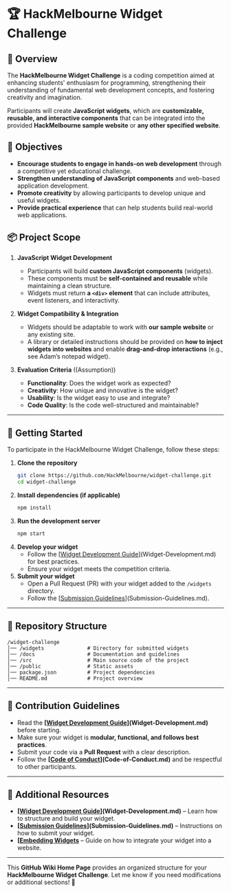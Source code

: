 # 🏆 HackMelbourne Widget Challenge  

## 📌 Overview  
The **HackMelbourne Widget Challenge** is a coding competition aimed at enhancing students' enthusiasm for programming, strengthening their understanding of fundamental web development concepts, and fostering creativity and imagination.  

Participants will create **JavaScript widgets**, which are **customizable, reusable, and interactive components** that can be integrated into the provided **HackMelbourne sample website** or **any other specified website**.  

## 🎯 Objectives  
- **Encourage students to engage in hands-on web development** through a competitive yet educational challenge.  
- **Strengthen understanding of JavaScript components** and web-based application development.  
- **Promote creativity** by allowing participants to develop unique and useful widgets.  
- **Provide practical experience** that can help students build real-world web applications.  

## 📦 Project Scope  
1. **JavaScript Widget Development**  
   - Participants will build **custom JavaScript components** (widgets).  
   - These components must be **self-contained and reusable** while maintaining a clean structure.  
   - Widgets must return **a `<div>` element** that can include attributes, event listeners, and interactivity.  

2. **Widget Compatibility & Integration**  
   - Widgets should be adaptable to work with **our sample website** or any existing site.    
   - A library or detailed instructions should be provided on **how to inject widgets into websites** and enable **drag-and-drop interactions** (e.g., see Adam’s notepad widget).  

3. **Evaluation Criteria**  ((Assumption))
   - **Functionality**: Does the widget work as expected?  
   - **Creativity**: How unique and innovative is the widget?  
   - **Usability**: Is the widget easy to use and integrate?  
   - **Code Quality**: Is the code well-structured and maintainable?  

---

## 📖 Getting Started  
To participate in the HackMelbourne Widget Challenge, follow these steps:  
1. **Clone the repository**  
   ```sh
   git clone https://github.com/HackMelbourne/widget-challenge.git
   cd widget-challenge
   ```
2. **Install dependencies (if applicable)**  
   ```sh
   npm install
   ```
3. **Run the development server**  
   ```sh
   npm start
   ```
4. **Develop your widget**  
   - Follow the [[Widget Development Guide](Widget-Development.md)](Widget-Development.md) for best practices.  
   - Ensure your widget meets the competition criteria.  
5. **Submit your widget**  
   - Open a Pull Request (PR) with your widget added to the `/widgets` directory.  
   - Follow the [[Submission Guidelines](Submission-Guidelines.md)](Submission-Guidelines.md).  

---

## 📂 Repository Structure  
```plaintext
/widget-challenge
│── /widgets              # Directory for submitted widgets
│── /docs                 # Documentation and guidelines
│── /src                  # Main source code of the project
│── /public               # Static assets
│── package.json          # Project dependencies
│── README.md             # Project overview
```

---

## 📜 Contribution Guidelines  
- Read the **[[Widget Development Guide]()](Widget-Development.md)** before starting.  
- Make sure your widget is **modular, functional, and follows best practices**.  
- Submit your code via a **Pull Request** with a clear description.  
- Follow the **[[Code of Conduct]()](Code-of-Conduct.md)** and be respectful to other participants.  

---

## 🚀 Additional Resources  
- **[[Widget Development Guide]()](Widget-Development.md)** – Learn how to structure and build your widget.  
- **[[Submission Guidelines]()](Submission-Guidelines.md)** – Instructions on how to submit your widget.  
- **[[Embedding Widgets]()** – Guide on how to integrate your widget into a website.  

---

This **GitHub Wiki Home Page** provides an organized structure for your **HackMelbourne Widget Challenge**. Let me know if you need modifications or additional sections! 🚀
